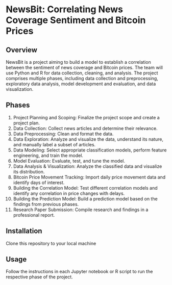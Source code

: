 # NewsBit: Correlating News Coverage Sentiment and Bitcoin Prices
## Overview

NewsBit is a project aiming to build a model to establish a correlation between the sentiment of news coverage and Bitcoin prices. The team will use Python and R for data collection, cleaning, and analysis. The project comprises multiple phases, including data collection and preprocessing, exploratory data analysis, model development and evaluation, and data visualization.

## Phases
1. Project Planning and Scoping: Finalize the project scope and create a project plan.
2. Data Collection: Collect news articles and determine their relevance.
3. Data Preprocessing: Clean and format the data.
4. Data Exploration: Analyze and visualize the data, understand its nature, and manually label a subset of articles.
5. Data Modeling: Select appropriate classification models, perform feature engineering, and train the model.
6. Model Evaluation: Evaluate, test, and tune the model.
7. Data Analysis & Visualization: Analyze the classified data and visualize its distribution.
8. Bitcoin Price Movement Tracking: Import daily price movement data and identify days of interest.
9. Building the Correlation Model: Test different correlation models and identify any correlation in price changes with delays.
10. Building the Prediction Model: Build a prediction model based on the findings from previous phases.
11. Research Paper Submission: Compile research and findings in a professional report.

## Installation
Clone this repository to your local machine

## Usage
Follow the instructions in each Jupyter notebook or R script to run the respective phase of the project.
